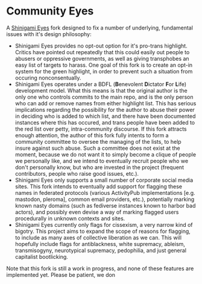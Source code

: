 # Community Eyes

A [Shinigami Eyes](https://github.com/shinigami-eyes/shinigami-eyes) fork
designed to fix a number of underlying, fundamental issues with it's design
philosophy:

* Shinigami Eyes provides no opt-out option for it's pro-trans highlight. Critics have pointed out repeatedly that this could easily out people to
abusers or oppressive governments, as well as giving transphobes an easy list
of targets to harass. One goal of this fork is to create an opt-in system
for the green highlight, in order to prevent such a situation from occuring
nonconsentually.
* Shinigami Eyes operates under a BDFL (**B**enevolent **D**ictator **F**or
**L**ife) development model. What this means is that the original author is 
the only one who controls commits to the main repo, and is the only person who
can add or remove names from either highlight list. This has serious
implications regarding the possibility for the author to abuse their power
in deciding who is added to which list, and there have been documented
instances where this has occured, and trans people have been added to
the red list over petty, intra-community discourse. If this fork attracts
enough attention, the author of this fork fully intents to form a community
committee to oversee the managing of the lists, to help insure against such
abuse. Such a committee does not exist at the moment, because we do not want
it to simply become a clique of people we personally like, and we intend to
eventually recruit people who we don't personally know, but who are invested
in the project (frequent contributors, people who raise good issues, etc.).
* Shinigami Eyes only supports a small number of corporate social media sites.
This fork intends to eventually add support for flagging these names in
federated protocols (various ActivityPub implementations [e.g. mastodon, 
pleroma], common email providers, etc.), potentially marking known nasty
domains (such as fediverse instances known to harbor bad actors), and possibly
even devise a way of marking flagged users procedurally in unknown contexts
and sites.
* Shinigami Eyes currently only flags for cissexism, a very narrow kind of
bigotry. This project aims to expand the scope of reasons for flagging, to
include as many axes of collective liberation as we can. This will hopefully
include flags for antiblackness, white supremacy, ableism, transmisogyny,
neurotypical supremacy, pedophilia, and just general capitalist bootlicking.

Note that this fork is still a work in progress, and none of these features
are implemented yet. Please be patient, we don
